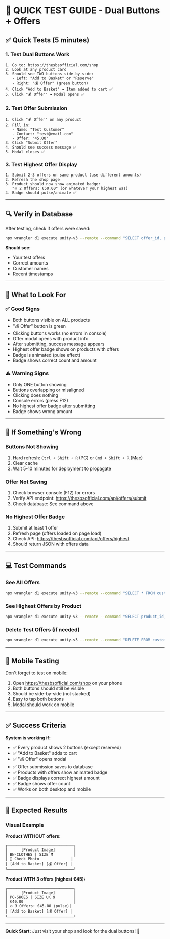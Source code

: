 # 🧪 QUICK TEST GUIDE - Dual Buttons + Offers

## ✅ Quick Tests (5 minutes)

### 1. Test Dual Buttons Work
```
1. Go to: https://thesbsofficial.com/shop
2. Look at any product card
3. Should see TWO buttons side-by-side:
   - Left: "Add to Basket" or "Reserve"
   - Right: "💰 Offer" (green button)
4. Click "Add to Basket" → Item added to cart ✅
5. Click "💰 Offer" → Modal opens ✅
```

### 2. Test Offer Submission
```
1. Click "💰 Offer" on any product
2. Fill in:
   - Name: "Test Customer"
   - Contact: "test@email.com"
   - Offer: "45.00"
3. Click "Submit Offer"
4. Should see success message ✅
5. Modal closes ✅
```

### 3. Test Highest Offer Display
```
1. Submit 2-3 offers on same product (use different amounts)
2. Refresh the shop page
3. Product should now show animated badge:
   "🔥 2 Offers: €50.00" (or whatever your highest was)
4. Badge should pulse/animate ✅
```

---

## 🔍 Verify in Database

After testing, check if offers were saved:

```bash
npx wrangler d1 execute unity-v3 --remote --command "SELECT offer_id, product_id, offer_amount, customer_name, created_at FROM customer_offers ORDER BY created_at DESC LIMIT 5;"
```

**Should see:**
- Your test offers
- Correct amounts
- Customer names
- Recent timestamps

---

## 🎯 What to Look For

### ✅ Good Signs
- Both buttons visible on ALL products
- "💰 Offer" button is green
- Clicking buttons works (no errors in console)
- Offer modal opens with product info
- After submitting, success message appears
- Highest offer badge shows on products with offers
- Badge is animated (pulse effect)
- Badge shows correct count and amount

### ⚠️ Warning Signs
- Only ONE button showing
- Buttons overlapping or misaligned
- Clicking does nothing
- Console errors (press F12)
- No highest offer badge after submitting
- Badge shows wrong amount

---

## 🐛 If Something's Wrong

### Buttons Not Showing
1. Hard refresh: `Ctrl + Shift + R` (PC) or `Cmd + Shift + R` (Mac)
2. Clear cache
3. Wait 5-10 minutes for deployment to propagate

### Offer Not Saving
1. Check browser console (F12) for errors
2. Verify API endpoint: https://thesbsofficial.com/api/offers/submit
3. Check database: See command above

### No Highest Offer Badge
1. Submit at least 1 offer
2. Refresh page (offers loaded on page load)
3. Check API: https://thesbsofficial.com/api/offers/highest
4. Should return JSON with offers data

---

## 💻 Test Commands

### See All Offers
```bash
npx wrangler d1 execute unity-v3 --remote --command "SELECT * FROM customer_offers ORDER BY created_at DESC;"
```

### See Highest Offers by Product
```bash
npx wrangler d1 execute unity-v3 --remote --command "SELECT product_id, MAX(offer_amount) as highest, COUNT(*) as count FROM customer_offers WHERE status='pending' GROUP BY product_id;"
```

### Delete Test Offers (if needed)
```bash
npx wrangler d1 execute unity-v3 --remote --command "DELETE FROM customer_offers WHERE customer_name='Test Customer';"
```

---

## 📱 Mobile Testing

Don't forget to test on mobile:
1. Open https://thesbsofficial.com/shop on your phone
2. Both buttons should still be visible
3. Should be side-by-side (not stacked)
4. Easy to tap both buttons
5. Modal should work on mobile

---

## ✅ Success Criteria

**System is working if:**
- ✅ Every product shows 2 buttons (except reserved)
- ✅ "Add to Basket" adds to cart
- ✅ "💰 Offer" opens modal
- ✅ Offer submission saves to database
- ✅ Products with offers show animated badge
- ✅ Badge displays correct highest amount
- ✅ Badge shows offer count
- ✅ Works on both desktop and mobile

---

## 🎉 Expected Results

### Visual Example

**Product WITHOUT offers:**
```
┌─────────────────────────────┐
│      [Product Image]        │
│ BN-CLOTHES | SIZE M         │
│ 📸 Check Photo              │
│ [Add to Basket] [💰 Offer] │
└─────────────────────────────┘
```

**Product WITH 3 offers (highest €45):**
```
┌─────────────────────────────┐
│      [Product Image]        │
│ PO-SHOES | SIZE UK 9        │
│ €40.00                      │
│ 🔥 3 Offers: €45.00 ⟨pulse⟩│
│ [Add to Basket] [💰 Offer] │
└─────────────────────────────┘
```

---

**Quick Start:** Just visit your shop and look for the dual buttons! 🚀
